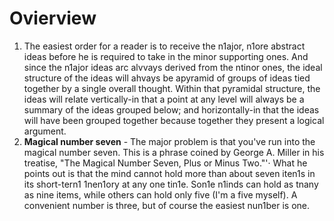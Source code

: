 # Ovierview
1. The easiest order for a reader is to receive the n1ajor, n1ore abstract ideas before he is
required to take in the minor supporting ones. And since the n1ajor ideas arc alvvays
derived from the ntinor ones, the ideal structure of the ideas will ahvays be apyramid of groups of ideas tied together by a single overall thought. Within that
pyramidal structure, the ideas will relate vertically-in that a point at any level
will always be a summary of the ideas grouped below; and horizontally-in
that the ideas will have been grouped together because together they present a
logical argument. 
2. **Magical number seven** - The major problem is that you've run into the magical number seven. This is a phrase coined by George A. Miller in his treatise, "The Magical Number Seven, Plus or Minus Two."'· What he points out is that the mind cannot hold more than about seven iten1s in its short-tern1 1nen1ory at any one tin1e. Son1e n1inds can hold as tnany as nine items, while others can hold only five (I'm a five myself). A convenient number is three, but of course the easiest nun1ber is one.